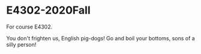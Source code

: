 # E4302-2020Fall
For course E4302.

You don't frighten us, English pig-dogs! Go and boil your bottoms, sons of a silly person!
